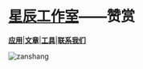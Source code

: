 # [星辰工作室](https://schlibra.github.io/Stars-Studios)——赞赏

[**应用**](https://schlibra.github.io/Stars-Studios/application)|[**文章**](about:blank)|[**工具**](about:blank)|[**联系我们**](about:blank)

![zanshang](https://xhfs0.oss-cn-hangzhou.aliyuncs.com/CA102001/e2859cbea1d047acbf83165f84bc4046.jpg "pic")

